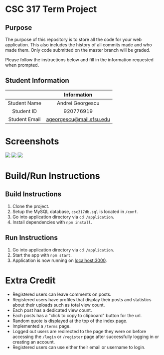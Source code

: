 # CSC 317 Term Project

## Purpose

The purpose of this repository is to store all the code for your web application. This also includes the history of all commits made and who made them. Only code submitted on the master branch will be graded.

Please follow the instructions below and fill in the information requested when prompted.

## Student Information

|               | Information   |
|:-------------:|:-------------:|
| Student Name  | Andrei Georgescu     |
| Student ID    | 920776919       |
| Student Email | ageorgescu@mail.sfsu.edu    |

# Screenshots
<img src="https://i.imgur.com/oMYtfbx.png" />
<img src="https://i.imgur.com/HWIvlvi.png" />
<img src="https://i.imgur.com/xbmSLHu.png" />

# Build/Run Instructions
## Build Instructions
1. Clone the project.
2. Setup the MySQL database, `csc317db.sql` is located in `/conf`.
3. Go into application directory via `cd /application`.
4. Install dependencies with `npm install`.

## Run Instructions
1. Go into application directory via `cd /application`.
2. Start the app with `npm start`.
3. Application is now running on [localhost:3000](http://localhost:3000).

# Extra Credit
- Registered users can leave comments on posts.
- Registered users have profiles that display their posts and statistics about their uploads such as total view count.
- Each post has a dedicated view count.
- Each posts has a "click to copy to clipboard" button for the url.
- Random quote is displayed at the top of the index page.
- Implemented a `/terms` page.
- Logged out users are redirected to the page they were on before accessing the `/login` or `/register` page after successfully logging in or creating an account.
- Registered users can use either their email or username to login.

